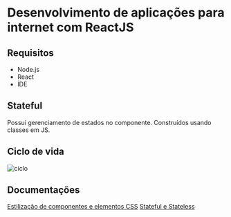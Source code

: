 # Desenvolvimento de aplicações para internet com ReactJS
## Requisitos
- Node.js 
- React
- IDE

## Stateful
Possui gerenciamento de estados no componente. Construídos usando classes em JS.

## Ciclo de vida
![ciclo](https://user-images.githubusercontent.com/72028645/134171782-0bab47ee-cb36-4a8a-96c3-e68bf0d71f71.png)

## Documentações
[Estilização de componentes e elementos CSS](https://www.w3schools.com/react/react_css.asp)
[Stateful e Stateless](https://programmingwithmosh.com/javascript/stateful-stateless-components-react/)
